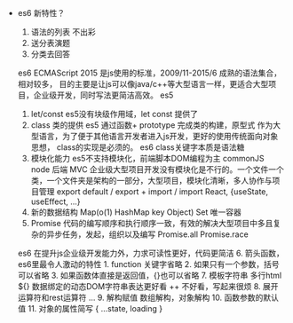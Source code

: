 - es6 新特性？
    1. 语法的列表
        不出彩
    2. 送分表演题
    3. 分类去回答

    es6 ECMAScript 2015 是js使用的标准，2009/11-2015/6 成熟的语法集合，相对较多，
    目的主要是让js可以像java/c++等大型语言一样，更适合大型项目，企业级开发，同时写法更简洁高效。
    es5

    1. let/const 
        es5没有块级作用域，let const 提供了
    2. class 类的提供
        es5 通过函数+ prototype 完成类的构建，原型式
        作为大型语言，为了便于其他语言开发者进入js开发，更好的使用传统面向对象思想，
        class的实现是必须的。
        es6 class关键字本质是语法糖
    3. 模块化能力
        es5不支持模块化，前端脚本DOM编程为主
        commonJS node 后端 MVC
        企业级大型项目开发没有模块化是不行的。一个文件一个类，一个文件夹是架构的一部分，大型项目，模块化清晰，多人协作与项目管理
        export default / export + import / import React, {useState, useEffect, ...}
    4. 新的数据结构 Map(o(1) HashMap key Object)  Set 唯一容器
    5. Promise
        代码的编写顺序和执行顺序一致，有效的解决大型项目中多且复杂的异步任务，发起，组织以及编写
        Promise.all  Promise.race 

    es6 在提升js企业级开发能力外，力求可读性更好，代码更简洁
    6. 箭头函数，es6里最令人激动的特性
        1. function 关键字省略
        2. 如果只有一个参数，括号可以省略
        3. 如果函数体直接是返回值，{}也可以省略
    7. 模板字符串
        多行html ${} 数据绑定的动态DOM字符串表达更好看
        ++ 不好看，写起来很烦
    8. 展开运算符和rest运算符  ...
    9. 解构赋值
        数组解构，对象解构
    10. 函数参数的默认值
    11. 对象的属性简写
        {
            ...state,
            loading
        }